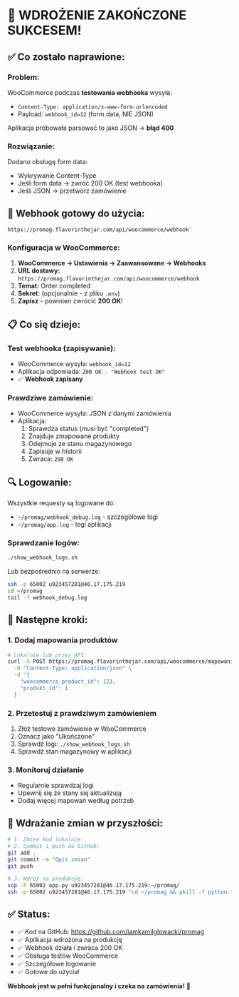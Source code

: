 # 🎉 WDROŻENIE ZAKOŃCZONE SUKCESEM!

## ✅ Co zostało naprawione:

### Problem:
WooCommerce podczas **testowania webhooka** wysyła:
- `Content-Type: application/x-www-form-urlencoded`
- Payload: `webhook_id=12` (form data, NIE JSON)

Aplikacja próbowała parsować to jako JSON → **błąd 400**

### Rozwiązanie:
Dodano obsługę form data:
- Wykrywanie Content-Type
- Jeśli form data → zwróć 200 OK (test webhooka)
- Jeśli JSON → przetwórz zamówienie

## 🚀 Webhook gotowy do użycia:

```
https://promag.flavorinthejar.com/api/woocommerce/webhook
```

### Konfiguracja w WooCommerce:
1. **WooCommerce → Ustawienia → Zaawansowane → Webhooks**
2. **URL dostawy:** `https://promag.flavorinthejar.com/api/woocommerce/webhook`
3. **Temat:** Order completed
4. **Sekret:** (opcjonalnie - z pliku `.env`)
5. **Zapisz** - powinien zwrócić **200 OK**!

## 📋 Co się dzieje:

### Test webhooka (zapisywanie):
- WooCommerce wysyła: `webhook_id=12`
- Aplikacja odpowiada: `200 OK - "Webhook test OK"`
- ✅ **Webhook zapisany**

### Prawdziwe zamówienie:
- WooCommerce wysyła: JSON z danymi zamówienia
- Aplikacja:
  1. Sprawdza status (musi być "completed")
  2. Znajduje zmapowane produkty
  3. Odejmuje ze stanu magazynowego
  4. Zapisuje w historii
  5. Zwraca: `200 OK`

## 🔍 Logowanie:

Wszystkie requesty są logowane do:
- `~/promag/webhook_debug.log` - szczegółowe logi
- `~/promag/app.log` - logi aplikacji

### Sprawdzanie logów:
```bash
./show_webhook_logs.sh
```

Lub bezpośrednio na serwerze:
```bash
ssh -p 65002 u923457281@46.17.175.219
cd ~/promag
tail -f webhook_debug.log
```

## 🎯 Następne kroki:

### 1. Dodaj mapowania produktów
```bash
# Lokalnie lub przez API
curl -X POST https://promag.flavorinthejar.com/api/woocommerce/mapowania \
  -H "Content-Type: application/json" \
  -d '{
    "woocommerce_product_id": 123,
    "produkt_id": 1
  }'
```

### 2. Przetestuj z prawdziwym zamówieniem
1. Złóż testowe zamówienie w WooCommerce
2. Oznacz jako "Ukończone"
3. Sprawdź logi: `./show_webhook_logs.sh`
4. Sprawdź stan magazynowy w aplikacji

### 3. Monitoruj działanie
- Regularnie sprawdzaj logi
- Upewnij się że stany się aktualizują
- Dodaj więcej mapowań według potrzeb

## 🚀 Wdrażanie zmian w przyszłości:

```bash
# 1. Zmień kod lokalnie
# 2. Commit i push do GitHub:
git add .
git commit -m "Opis zmian"
git push

# 3. Wdróż na produkcję:
scp -P 65002 app.py u923457281@46.17.175.219:~/promag/
ssh -p 65002 u923457281@46.17.175.219 "cd ~/promag && pkill -f python.*app.py && nohup python3 app.py > app.log 2>&1 &"
```

## ✅ Status:

- ✅ Kod na GitHub: https://github.com/iamkamilglowacki/promag
- ✅ Aplikacja wdrożona na produkcję
- ✅ Webhook działa i zwraca 200 OK
- ✅ Obsługa testów WooCommerce
- ✅ Szczegółowe logowanie
- ✅ Gotowe do użycia!

**Webhook jest w pełni funkcjonalny i czeka na zamówienia!** 🎉
